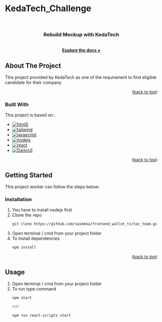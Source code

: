 # KedaTech_Challenge

<a name="readme-top"></a>

<br />
<div align="center">
  <a href="https://github.com/JulianMindria/KedaTech_Challenge">

  </a>

  <h3 align="center">Rebuild Mockup with KedaTech</h3>

  <p align="center">
    <br />
    <a href="https://github.com/JulianMindria/KedaTech_Challenge"><strong>Explore the docs »</strong></a>
    <br />
  </p>
</div>

<!-- ABOUT THE PROJECT -->
## About The Project

This project provided by KedaTech as one of the requirement to find eligible candidate for their company

<p align="right">(<a href="#readme-top">back to top</a>)</p>



### Built With

This project is based on :
* [![html5][html5.js]][html5-url]
* [![tailwind][tailwind.js]][tailwind-url]
* [![javascript][javascript.js]][javascript-url]
* [![nodejs][nodejs.js]][nodejs-url]
* [![react][react.js]][react-url]
* [![DaisyUI][DaisyUI.js]][DaisyUI-url]

<p align="right">(<a href="#readme-top">back to top</a>)</p>



<!-- GETTING STARTED -->
## Getting Started

This project worker can follow the steps below:

### Installation

1. You have to install nodejs first
2. Clone the repo
   ```sh
   git clone https://github.com/sasmeka/frontend_wallet_tictac_team.git
   ```
3. Open terminal / cmd from your project folder
4. To install dependencies
   ```sh
   npm install
   ```

<p align="right">(<a href="#readme-top">back to top</a>)</p>



<!-- USAGE EXAMPLES -->
## Usage

1. Open terminal / cmd from your project folder
2. To run type command
   ```sh
   npm start
   
   #OR

   npm run react-scripts start

<!-- MARKDOWN LINKS & IMAGES -->
<!-- https://www.markdownguide.org/basic-syntax/#reference-style-links -->
[html5.js]: https://img.shields.io/badge/html5-E34F26?style=for-the-badge&logo=html5&logoColor=white
[html5-url]: https://developer.mozilla.org/en-US/docs/Glossary/HTML5
[tailwind.js]: https://img.shields.io/badge/tailwind-06B6D4?style=for-the-badge&logo=tailwindcss&logoColor=white
[tailwind-url]: https://tailwindcss.com/
[javascript.js]: https://img.shields.io/badge/javascript-000000?style=for-the-badge&logo=javascript&logoColor=white
[javascript-url]: https://www.javascript.com/
[nodejs.js]: https://img.shields.io/badge/nodejs-339933?style=for-the-badge&logo=nodedotjs&logoColor=white
[nodejs-url]: https://nodejs.org/
[nodejs.js]: https://img.shields.io/badge/nodejs-339933?style=for-the-badge&logo=nodedotjs&logoColor=white
[nodejs-url]: https://nodejs.org/
[react.js]: https://img.shields.io/badge/react-61DAFB?style=for-the-badge&logo=react&logoColor=white
[react-url]: https://react.dev/
[DaisyUI.js]: https://img.shields.io/badge/daisyui-5A0EF8?style=for-the-badge&logo=daisyui&logoColor=white
[DaisyUI-url]: https://daisyui.com/
   ```

